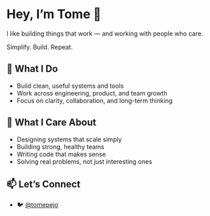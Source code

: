 # Hey, I’m Tome 👋

I like building things that work — and working with people who care.  

Simplify. Build. Repeat.

## 🔧 What I Do

- Build clean, useful systems and tools  
- Work across engineering, product, and team growth  
- Focus on clarity, collaboration, and long-term thinking

## 🧠 What I Care About

- Designing systems that scale simply  
- Building strong, healthy teams  
- Writing code that makes sense  
- Solving real problems, not just interesting ones

## 📫 Let’s Connect

- 🐦 [@tomepejo](https://x.com/tomepejo)
